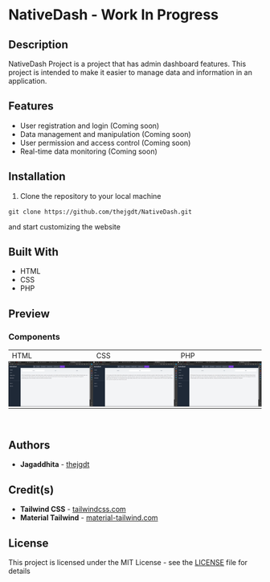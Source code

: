 # NativeDash - Work In Progress

## Description

NativeDash Project is a project that has admin dashboard features. This project is intended to make it easier to manage data and information in an application.

## Features

- User registration and login (Coming soon)
- Data management and manipulation (Coming soon)
- User permission and access control (Coming soon)
- Real-time data monitoring (Coming soon)

## Installation

1. Clone the repository to your local machine
```
git clone https://github.com/thejgdt/NativeDash.git
```
and start customizing the website

## Built With

- HTML
- CSS
- PHP

## Preview
### Components

<table>
  <tr>
    <td width="33.3333%">HTML</td>
    <td width="33.3333%">CSS</td>
    <td width="33.3333%">PHP</td>
  </tr>
  <tr>
    <td width="33.3333%" style="padding: 0;">
        <img alt="HTML" src="assets/preview/preview-tabs-html.png">
    </td>
    <td width="33.3333%" style="padding: 0;">
        <img alt="CSS" src="assets/preview/preview-tabs-css.png">
    </td>
    <td width="33.3333%" style="padding: 0;">
        <img alt="PHP" src="assets/preview/preview-tabs-php.png">
    </td>
  </tr>
</table>

<br />

## Authors

- **Jagaddhita** - [thejgdt](https://github.com/thejgdt)

## Credit(s)

- **Tailwind CSS** - [tailwindcss.com](https://tailwindcss.com)
- **Material Tailwind** - [material-tailwind.com](https://www.material-tailwind.com/)

## License

This project is licensed under the MIT License - see the [LICENSE](LICENSE) file for details